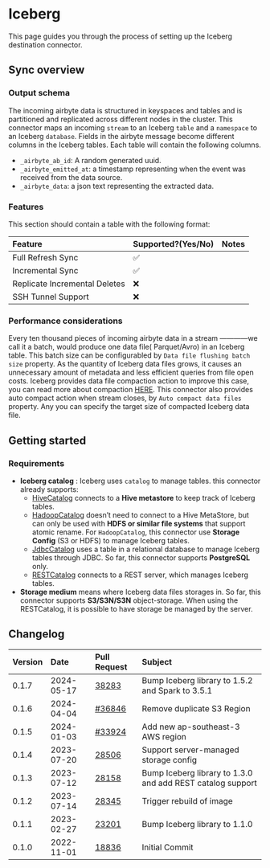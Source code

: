 # Iceberg

This page guides you through the process of setting up the Iceberg destination connector.

## Sync overview

### Output schema

The incoming airbyte data is structured in keyspaces and tables and is partitioned and replicated
across different nodes in the cluster. This connector maps an incoming `stream` to an Iceberg
`table` and a `namespace` to an Iceberg `database`. Fields in the airbyte message become different
columns in the Iceberg tables. Each table will contain the following columns.

- `_airbyte_ab_id`: A random generated uuid.
- `_airbyte_emitted_at`: a timestamp representing when the event was received from the data source.
- `_airbyte_data`: a json text representing the extracted data.

### Features

This section should contain a table with the following format:

| Feature                       | Supported?(Yes/No) | Notes |
| :---------------------------- | :----------------- | :---- |
| Full Refresh Sync             | ✅                 |       |
| Incremental Sync              | ✅                 |       |
| Replicate Incremental Deletes | ❌                 |       |
| SSH Tunnel Support            | ❌                 |       |

### Performance considerations

Every ten thousand pieces of incoming airbyte data in a stream ————we call it a batch, would produce
one data file( Parquet/Avro) in an Iceberg table. This batch size can be configurabled by
`Data file flushing batch size` property. As the quantity of Iceberg data files grows, it causes an
unnecessary amount of metadata and less efficient queries from file open costs. Iceberg provides
data file compaction action to improve this case, you can read more about compaction
[HERE](https://iceberg.apache.org/docs/latest/maintenance/#compact-data-files). This connector also
provides auto compact action when stream closes, by `Auto compact data files` property. Any you can
specify the target size of compacted Iceberg data file.

## Getting started

### Requirements

- **Iceberg catalog** : Iceberg uses `catalog` to manage tables. this connector already supports:
  - [HiveCatalog](https://iceberg.apache.org/docs/latest/hive/#global-hive-catalog) connects to a
    **Hive metastore** to keep track of Iceberg tables.
  - [HadoopCatalog](https://iceberg.apache.org/docs/latest/java-api-quickstart/#using-a-hadoop-catalog)
    doesn’t need to connect to a Hive MetaStore, but can only be used with **HDFS or similar file
    systems** that support atomic rename. For `HadoopCatalog`, this connector use **Storage Config**
    (S3 or HDFS) to manage Iceberg tables.
  - [JdbcCatalog](https://iceberg.apache.org/docs/latest/jdbc/) uses a table in a relational
    database to manage Iceberg tables through JDBC. So far, this connector supports **PostgreSQL**
    only.
  - [RESTCatalog](https://iceberg.apache.org/docs/latest/spark-configuration/#catalog-configuration)
    connects to a REST server, which manages Iceberg tables.
- **Storage medium** means where Iceberg data files storages in. So far, this connector supports
  **S3/S3N/S3N** object-storage. When using the RESTCatalog, it is possible to have storage be
  managed by the server.

## Changelog

| Version | Date       | Pull Request                                              | Subject                                                    |
|:--------|:-----------| :-------------------------------------------------------- |:-----------------------------------------------------------|
| 0.1.7   | 2024-05-17 | [38283](https://github.com/airbytehq/airbyte/pull/38283)  | Bump Iceberg library to 1.5.2 and Spark to 3.5.1           |
| 0.1.6   | 2024-04-04 | [#36846](https://github.com/airbytehq/airbyte/pull/36846) | Remove duplicate S3 Region                                 |
| 0.1.5   | 2024-01-03 | [#33924](https://github.com/airbytehq/airbyte/pull/33924) | Add new ap-southeast-3 AWS region                          |
| 0.1.4   | 2023-07-20 | [28506](https://github.com/airbytehq/airbyte/pull/28506)  | Support server-managed storage config                      |
| 0.1.3   | 2023-07-12 | [28158](https://github.com/airbytehq/airbyte/pull/28158)  | Bump Iceberg library to 1.3.0 and add REST catalog support |
| 0.1.2   | 2023-07-14 | [28345](https://github.com/airbytehq/airbyte/pull/28345)  | Trigger rebuild of image                                   |
| 0.1.1   | 2023-02-27 | [23201](https://github.com/airbytehq/airbyte/pull/23301)  | Bump Iceberg library to 1.1.0                              |
| 0.1.0   | 2022-11-01 | [18836](https://github.com/airbytehq/airbyte/pull/18836)  | Initial Commit                                             |
